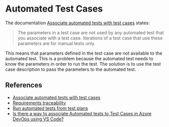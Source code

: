 # Automated Test Cases

The documentation [Associate automated tests with test cases](https://learn.microsoft.com/azure/devops/test/associate-automated-test-with-test-case?view=azure-devops) states:

> The parameters in a test case are not used by any automated test that you associate with a test case. Iterations of a test case that use these parameters are for manual tests only.

This means that parameters defined in the test case are not available to the automated test. This is a problem because the automated test needs to know the parameters in order to run the test. The solution is to use the test case description to pass the parameters to the automated test.


## References

- [Associate automated tests with test cases](https://learn.microsoft.com/azure/devops/test/associate-automated-test-with-test-case?view=azure-devops)
- [Requirements traceability](https://learn.microsoft.com/azure/devops/pipelines/test/requirements-traceability?view=azure-devops)
- [Run automated tests from test plans](https://learn.microsoft.com/azure/devops/test/run-automated-tests-from-test-hub?view=azure-devops)
- [Is there a way to associate Automated tests to Test Cases in Azure DevOps using VS Code?](https://stackoverflow.com/questions/63179342/is-there-a-way-to-associate-automated-tests-to-test-cases-in-azure-devops-using)

